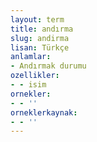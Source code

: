 ```yaml
---
layout: term
title: andırma
slug: andirma
lisan: Türkçe
anlamlar:
- Andırmak durumu
ozellikler:
- - isim
ornekler:
- - ''
orneklerkaynak:
- - ''
---
```

